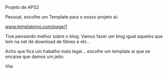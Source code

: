 Projeto de APS2

Pessoal, escolhe um Template para o nosso projeto ai:

www.templatemo.com/page/1

Tive pensando melhor sobre o blog. Vamos fazer um blog igual aqueles que tem na net de download de filmes e etc..

Acho que fica um trabalho mais legal... escolhe um template ai que se encaixe que damos um jeito.

Vlw